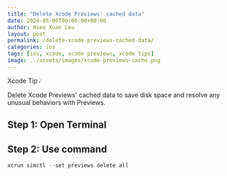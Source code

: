 ```yaml
---
title: "Delete Xcode Previews' cached data"
date: 2024-05-06T00:00:00+00:00
author: Hieu Xuan Leu
layout: post
permalink: /delete-xcode-previews-cached-data/
categories: ios
tags: [ios, xcode, xcode previews, xcode tips]
image: ../assets/images/xcode-previews-cache.png
---
```


Xcode Tip💡

Delete Xcode Previews' cached data to save disk space and resolve any unusual behaviors with Previews.

## Step 1: Open Terminal
## Step 2: Use command
```php
xcrun simctl --set previews delete all
```
